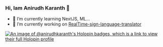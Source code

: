 ### Hi, Iam Anirudh Karanth 👋
- 🌱 I’m currently learning NextJS, ML...
-  🔭 I’m currently working on [RealTime-sign-language-translator](https://github.com/AnirudhKaranth/video-chat)

[![An image of @anirudhkaranth's Holopin badges, which is a link to view their full Holopin profile](https://holopin.me/anirudhkaranth)](https://holopin.io/@anirudhkaranth)
<!--
**AnirudhKaranth/AnirudhKaranth** is a ✨ _special_ ✨ repository because its `README.md` (this file) appears on your GitHub profile.

Here are some ideas to get you started:

- 🔭 I’m currently working on ...
- 🌱 I’m currently learning ...
- 👯 I’m looking to collaborate on ...
- 🤔 I’m looking for help with ...
- 💬 Ask me about ...
- 📫 How to reach me: ...
- 😄 Pronouns: ...
- ⚡ Fun fact: ...
-->
